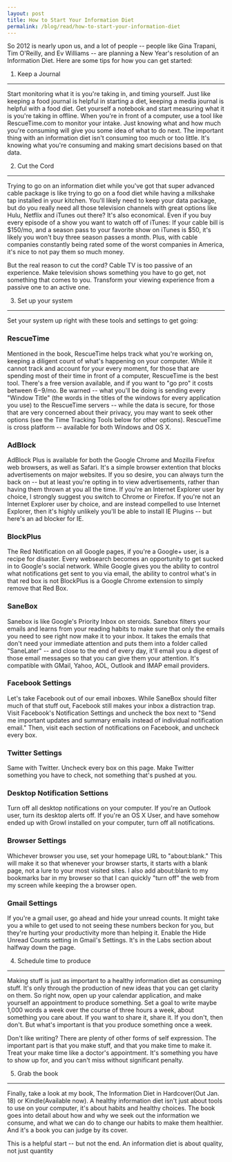 ```yaml
---
layout: post
title: How to Start Your Information Diet
permalink: /blog/read/how-to-start-your-information-diet
---
```

So 2012 is nearly upon us, and a lot of people -- people like Gina Trapani, Tim O'Reilly, and Ev Williams -- are planning a New Year's resolution of an Information Diet. Here are some tips for how you can get started:

1. Keep a Journal
-----------------

Start monitoring what it is you're taking in, and timing yourself. Just like keeping a food journal is helpful in starting a diet, keeping a media journal is helpful with a food diet. Get yourself a notebook and start measuring what it is you're taking in offline. When you're in front of a computer, use a tool like RescueTime.com to monitor your intake. Just knowing what and how much you're consuming will give you some idea of what to do next. The important thing with an information diet isn't consuming too much or too little. It's knowing what you're consuming and making smart decisions based on that data.

2. Cut the Cord
---------------

Trying to go on an information diet while you've got that super advanced cable package is like trying to go on a food diet while having a milkshake tap installed in your kitchen. You'll likely need to keep your data package, but do you really need all those television channels with great options like Hulu, Netflix and iTunes out there? It's also economical. Even if you buy every episode of a show you want to watch off of iTunes: If your cable bill is $150/mo, and a season pass to your favorite show on iTunes is $50, it's likely you won't buy three season passes a month. Plus, with cable companies constantly being rated some of the worst companies in America, it's nice to not pay them so much money.

But the real reason to cut the cord? Cable TV is too passive of an experience. Make television shows something you have to go get, not something that comes to you. Transform your viewing experience from a passive one to an active one.

3. Set up your system
---------------------

Set your system up right with these tools and settings to get going:

### RescueTime

Mentioned in the book, RescueTime helps track what you're working on, keeping a diligent count of what's happening on your computer. While it cannot track and account for your every moment, for those that are spending most of their time in front of a computer, RescueTime is the best tool. There's a free version available, and if you want to "go pro" it costs between $6-$9/mo. Be warned -- what you'll be doing is sending every "Window Title" (the words in the titles of the windows for every application you use) to the RescueTime servers -- while the data is secure, for those that are very concerned about their privacy, you may want to seek other options (see the Time Tracking Tools below for other options). RescueTime is cross platform -- available for both Windows and OS X.

### AdBlock

AdBlock Plus is available for both the Google Chrome and Mozilla Firefox web browsers, as well as Safari. It's a simple browser extention that blocks advertisements on major websites. If you so desire, you can always turn the back on -- but at least you're opting in to view advertisements, rather than having them thrown at you all the time. If you're an Internet Explorer user by choice, I strongly suggest you switch to Chrome or Firefox. If you're not an Internet Explorer user by choice, and are instead compelled to use Internet Explorer, then it's highly unlikely you'll be able to install IE Plugins -- but here's an ad blocker for IE.

### BlockPlus

The Red Notification on all Google pages, if you're a Google+ user, is a recipe for disaster. Every websearch becomes an opportunity to get sucked in to Google's social network. While Google gives you the ability to control what notifications get sent to you via email, the ability to control what's in that red box is not BlockPlus is a Google Chrome extension to simply remove that Red Box.

### SaneBox

Sanebox is like Google's Priority Inbox on steroids. Sanebox filters your emails and learns from your reading habits to make sure that only the emails you need to see right now make it to your inbox. It takes the emails that don't need your immediate attention and puts them into a folder called "SaneLater" -- and close to the end of every day, it'll email you a digest of those email messages so that you can give them your attention. It's compatible with GMail, Yahoo, AOL, Outlook and IMAP email providers.

### Facebook Settings

Let's take Facebook out of our email inboxes. While SaneBox should filter much of that stuff out, Facebook still makes your inbox a distraction trap. Visit Facebook's Notification Settings and uncheck the box next to "Send me important updates and summary emails instead of individual notification email." Then, visit each section of notifications on Facebook, and uncheck every box.

### Twitter Settings

Same with Twitter. Uncheck every box on this page. Make Twitter something you have to check, not something that's pushed at you.

### Desktop Notification Settions

Turn off all desktop notifications on your computer. If you're an Outlook user, turn its desktop alerts off. If you're an OS X User, and have somehow ended up with Growl installed on your computer, turn off all notifications.

### Browser Settings

Whichever browser you use, set your homepage URL to "about:blank." This will make it so that whenever your browser starts, it starts with a blank page, not a lure to your most visited sites. I also add about:blank to my bookmarks bar in my browser so that I can quickly "turn off" the web from my screen while keeping the a browser open.

### Gmail Settings

If you're a gmail user, go ahead and hide your unread counts. It might take you a while to get used to not seeing these numbers beckon for you, but they're hurting your productivity more than helping it. Enable the Hide Unread Counts setting in Gmail's Settings. It's in the Labs section about halfway down the page.

4. Schedule time to produce
---------------------------

Making stuff is just as important to a healthy information diet as consuming stuff. It's only through the production of new ideas that you can get clarity on them. So right now, open up your calendar application, and make yourself an appointment to produce something. Set a goal to write maybe 1,000 words a week over the course of three hours a week, about something you care about. If you want to share it, share it. If you don't, then don't. But what's important is that you produce something once a week.

Don't like writing? There are plenty of other forms of self expression. The important part is that you make stuff, and that you make time to make it. Treat your make time like a doctor's appointment. It's something you have to show up for, and you can't miss without significant penalty.

5. Grab the book
----------------

Finally, take a look at my book, The Information Diet in Hardcover(Out Jan. 18) or Kindle(Available now). A healthy information diet isn't just about tools to use on your computer, it's about habits and healthy choices. The book goes into detail about how and why we seek out the information we consume, and what we can do to change our habits to make them healthier. And it's a book you can judge by its cover.

This is a helpful start -- but not the end. An information diet is about quality, not just quantity
